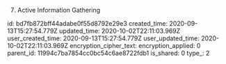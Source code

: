 07. Active Information Gathering

id: bd7fb872bff44adabe0f55d8792e29e3
created_time: 2020-09-13T15:27:54.779Z
updated_time: 2020-10-02T22:11:03.969Z
user_created_time: 2020-09-13T15:27:54.779Z
user_updated_time: 2020-10-02T22:11:03.969Z
encryption_cipher_text: 
encryption_applied: 0
parent_id: 11994c7ba7854cc0bc54c6ae8722fdb1
is_shared: 0
type_: 2